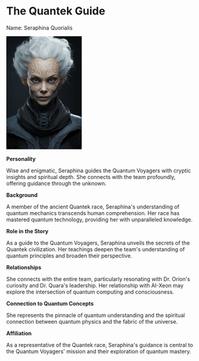 # The Quantek Guide
Name: Seraphina Quorialis

<img src="../../images/characters/seraphina_quorialis.png" width="200" alt="Seraphina Quorialis">

**Personality** 

Wise and enigmatic, Seraphina guides the Quantum Voyagers with cryptic insights and spiritual depth. She connects with the team profoundly, offering guidance through the unknown.
  
**Background** 

A member of the ancient Quantek race, Seraphina's understanding of quantum mechanics transcends human comprehension. Her race has mastered quantum technology, providing her with unparalleled knowledge.

**Role in the Story** 

As a guide to the Quantum Voyagers, Seraphina unveils the secrets of the Quantek civilization. Her teachings deepen the team's understanding of quantum principles and broaden their perspective.

**Relationships** 

She connects with the entire team, particularly resonating with Dr. Orion's curiosity and Dr. Quara's leadership. Her relationship with AI-Xeon may explore the intersection of quantum computing and consciousness.

**Connection to Quantum Concepts** 

She represents the pinnacle of quantum understanding and the spiritual connection between quantum physics and the fabric of the universe.

**Affiliation** 

As a representative of the Quantek race, Seraphina's guidance is central to the Quantum Voyagers' mission and their exploration of quantum mastery.
